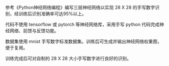 参考《Python神经网络编程》编写三层神经网络以实现 28 X 28 的手写数字识别，经训练后识别准确率可达95%以上。

代码不使用 tensorflow 或 pytorch 等神经网络库，采用手写 python 代码完成神经网络、前馈与反馈功能。

数据集使用 mnist 手写数字标准数据集。训练后可生成并输出神经网络权重图，便于复用。

训练完成后可对自制的 28 X 28 大小手写数字进行良好的识别。
